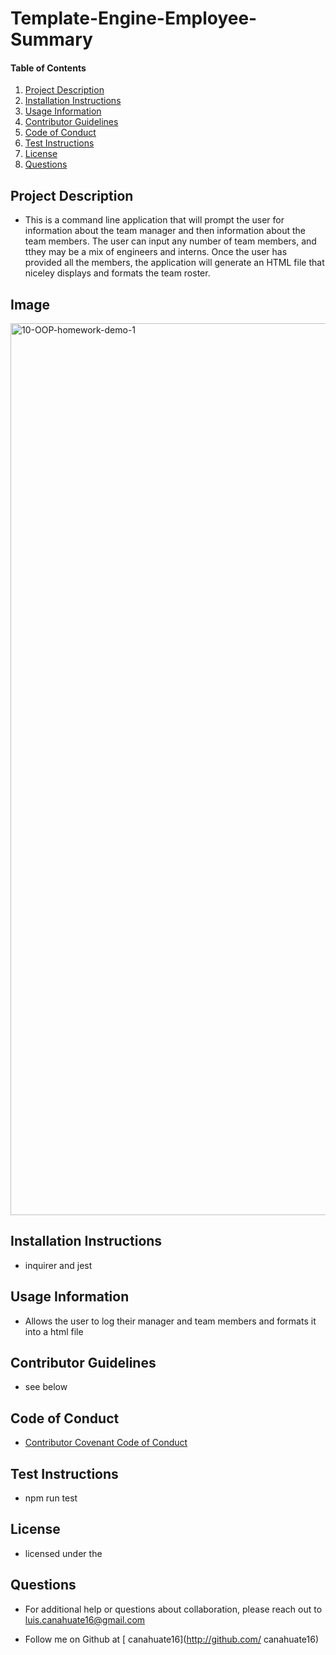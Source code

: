 # Template-Engine-Employee-Summary
    
#### Table of Contents
1. [Project Description](#project-description)
2. [Installation Instructions](#installation-instructions)
3. [Usage Information](#usage-information)
4. [Contributor Guidelines](#contributor-guidelines)
5. [Code of Conduct](#code-of-conduct)
6. [Test Instructions](#test-instructions)
7. [License](#license)
8. [Questions](#questions)


## Project Description
* This is a command line application that will prompt the user for information about the team manager and then information about the team members. The user can input any number of team members, and tthey may be a mix of engineers and interns. Once the user has provided all the members, the application will generate an HTML file that niceley displays and formats the team roster.

## Image
<img width="1427" alt="10-OOP-homework-demo-1" src="https://user-images.githubusercontent.com/15930792/98199822-249f2980-1efa-11eb-8a01-5ed2f2faf3c2.png">

## Installation Instructions
* inquirer and jest

## Usage Information
* Allows the user to log their manager and team members and formats it into a html file

## Contributor Guidelines
* see below

## Code of Conduct
* [Contributor Covenant Code of Conduct](https://www.contributor-covenant.org/version/2/0/code_of_conduct/code_of_conduct.md)

## Test Instructions
* npm run test

## License
* licensed under the 

## Questions
* For additional help or questions about collaboration, please reach out to luis.canahuate16@gmail.com

* Follow me on Github at [ canahuate16](http://github.com/ canahuate16)
